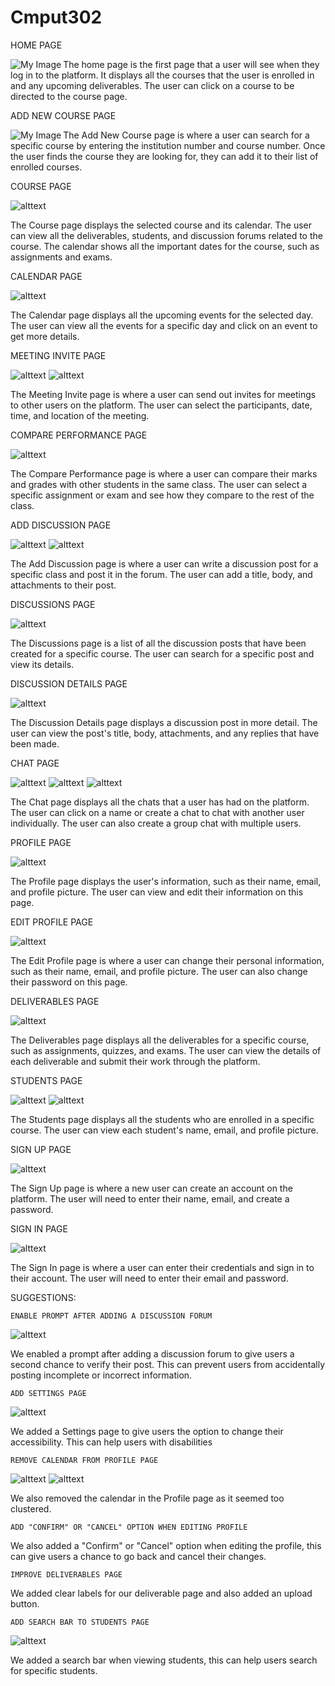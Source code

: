 # Cmput302

HOME PAGE

<img align="left" src="/Home.png" alt="My Image">

The home page is the first page that a user will see when they log in to the platform. It displays all the courses that the user is enrolled in and any upcoming deliverables. The user can click on a course to be directed to the course page.

ADD NEW COURSE PAGE

<img align="left" src="/addnewcoursepage.png" alt="My Image">

The Add New Course page is where a user can search for a specific course by entering the institution number and course number. Once the user finds the course they are looking for, they can add it to their list of enrolled courses.

COURSE PAGE

![alttext](coursepage.png)

The Course page displays the selected course and its calendar. The user can view all the deliverables, students, and discussion forums related to the course. The calendar shows all the important dates for the course, such as assignments and exams.

CALENDAR PAGE

![alttext](calendar.png)

The Calendar page displays all the upcoming events for the selected day. The user can view all the events for a specific day and click on an event to get more details.

MEETING INVITE PAGE

![alttext](meetinginvite1.png)
![alttext](meetinginvite2.png)

The Meeting Invite page is where a user can send out invites for meetings to other users on the platform. The user can select the participants, date, time, and location of the meeting.

COMPARE PERFORMANCE PAGE

![alttext](compare.png)

The Compare Performance page is where a user can compare their marks and grades with other students in the same class. The user can select a specific assignment or exam and see how they compare to the rest of the class.

ADD DISCUSSION PAGE

![alttext](addDiscussion1.png)
![alttext](addDiscussion2.png)

The Add Discussion page is where a user can write a discussion post for a specific class and post it in the forum. The user can add a title, body, and attachments to their post.

DISCUSSIONS PAGE

![alttext](discussionpage.png)

The Discussions page is a list of all the discussion posts that have been created for a specific course. The user can search for a specific post and view its details.

DISCUSSION DETAILS PAGE

![alttext](discussionDetails.png)

The Discussion Details page displays a discussion post in more detail. The user can view the post's title, body, attachments, and any replies that have been made.

CHAT PAGE

![alttext](chat.png)
![alttext](chat2.png)
![alttext](chat3.png)

The Chat page displays all the chats that a user has had on the platform. The user can click on a name or create a chat to chat with another user individually. The user can also create a group chat with multiple users.

PROFILE PAGE

![alttext](profile2.png)

The Profile page displays the user's information, such as their name, email, and profile picture. The user can view and edit their information on this page.

EDIT PROFILE PAGE

![alttext](profile2.png)

The Edit Profile page is where a user can change their personal information, such as their name, email, and profile picture. The user can also change their password on this page.

DELIVERABLES PAGE

![alttext](deliverables.png)

The Deliverables page displays all the deliverables for a specific course, such as assignments, quizzes, and exams. The user can view the details of each deliverable and submit their work through the platform.

STUDENTS PAGE

![alttext](students1.png)
![alttext](students2.png)

The Students page displays all the students who are enrolled in a specific course. The user can view each student's name, email, and profile picture.

SIGN UP PAGE

![alttext](signup.png)

The Sign Up page is where a new user can create an account on the platform. The user will need to enter their name, email, and create a password.

SIGN IN PAGE

![alttext](signin.png)

The Sign In page is where a user can enter their credentials and sign in to their account. The user will need to enter their email and password.

SUGGESTIONS:

    ENABLE PROMPT AFTER ADDING A DISCUSSION FORUM
    
   ![alttext](addDiscussion2.png)

We enabled a prompt after adding a discussion forum to give users a second chance to verify their post. This can prevent users from accidentally posting incomplete or incorrect information.

    ADD SETTINGS PAGE
    
   ![alttext](setting.png)

We added a Settings page to give users the option to change their accessibility. This can help users with disabilities

    REMOVE CALENDAR FROM PROFILE PAGE
    
   ![alttext](profile.png)
   ![alttext](profile2.png)

We also removed the calendar in the Profile page as it seemed too clustered.

    ADD "CONFIRM" OR "CANCEL" OPTION WHEN EDITING PROFILE
    
    

We also added a "Confirm" or "Cancel" option when editing the profile, this can give users a chance to go back and cancel their changes.

    IMPROVE DELIVERABLES PAGE
    
    

We added clear labels for our deliverable page and also added an upload button.

    ADD SEARCH BAR TO STUDENTS PAGE
    
   ![alttext](search.png)

We added a search bar when viewing students, this can help users search for specific students.
